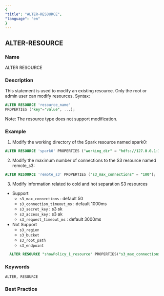 ```yaml
---
{
"title": "ALTER-RESOURCE",
"language": "en"
}
---
```


<!--
Licensed to the Apache Software Foundation (ASF) under one
or more contributor license agreements. See the NOTICE file
distributed with this work for additional information
regarding copyright ownership. The ASF licenses this file
to you under the Apache License, Version 2.0 (the
"License"); you may not use this file except in compliance
with the License. You may obtain a copy of the License at

  http://www.apache.org/licenses/LICENSE-2.0

Unless required by applicable law or agreed to in writing,
software distributed under the License is distributed on an
"AS IS" BASIS, WITHOUT WARRANTIES OR CONDITIONS OF ANY
KIND, either express or implied. See the License for the
specific language governing permissions and limitations
under the License.
-->

## ALTER-RESOURCE

### Name

ALTER RESOURCE

### Description

This statement is used to modify an existing resource. Only the root or admin user can modify resources.
Syntax:
```sql
ALTER RESOURCE 'resource_name'
PROPERTIES ("key"="value", ...);
```

Note: The resource type does not support modification.

### Example

1. Modify the working directory of the Spark resource named spark0:

```sql
ALTER RESOURCE 'spark0' PROPERTIES ("working_dir" = "hdfs://127.0.0.1:10000/tmp/doris_new");
```
2. Modify the maximum number of connections to the S3 resource named remote_s3:

```sql
ALTER RESOURCE 'remote_s3' PROPERTIES ("s3_max_connections" = "100");
```

3. Modify information related to cold and hot separation S3 resources
- Support
  - `s3_max_connections` : default 50
  - `s3_connection_timeout_ms` : default 1000ms
  - `s3_secret_key` : s3 sk 
  - `s3_access_key` : s3 ak
  - `s3_request_timeout_ms` : default 3000ms
- Not Support
  - `s3_region`
  - `s3_bucket`
  - `s3_root_path`
  - `s3_endpoint`

```sql
  ALTER RESOURCE "showPolicy_1_resource" PROPERTIES("s3_max_connections" = "1111");
```
### Keywords

```text
ALTER, RESOURCE
```

### Best Practice

